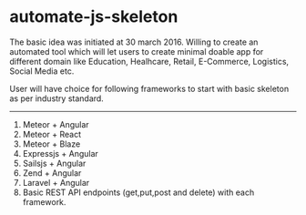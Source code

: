 # automate-js-skeleton

The basic idea was initiated at 30 march 2016.
Willing to create an automated tool which will let users to create minimal doable app for different domain like Education, Healhcare, Retail, E-Commerce, Logistics, Social Media etc.

User will have choice for following frameworks to start with basic skeleton as per industry standard.

-------------------------------------------------------------------
1. Meteor + Angular
2. Meteor + React
3. Meteor + Blaze
4. Expressjs + Angular
5. Sailsjs + Angular
6. Zend + Angular
7. Laravel + Angular
8. Basic REST API endpoints (get,put,post and delete) with each framework.
